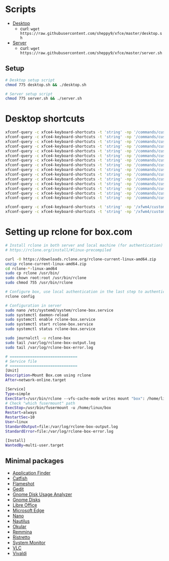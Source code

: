 # Scripts
- [Desktop](desktop.sh)
	- curl: `wget https://raw.githubusercontent.com/sheppy9/xfce/master/desktop.sh`
- [Server](server.sh)
	- curl: `wget https://raw.githubusercontent.com/sheppy9/xfce/master/server.sh`

## Setup
```bash
# Desktop setup script
chmod 775 desktop.sh && ./desktop.sh

# Server setup script
chmod 775 server.sh && ./server.sh
```

# Desktop shortcuts
```bash
xfconf-query -c xfce4-keyboard-shortcuts -t 'string' -np '/commands/custom/<Super>c' -s 'code'
xfconf-query -c xfce4-keyboard-shortcuts -t 'string' -np '/commands/custom/<Super>f' -s 'catfish'
xfconf-query -c xfce4-keyboard-shortcuts -t 'string' -np '/commands/custom/<Super>l' -s 'xflock4'
xfconf-query -c xfce4-keyboard-shortcuts -t 'string' -np '/commands/custom/<Super>n' -s 'mousepad'
xfconf-query -c xfce4-keyboard-shortcuts -t 'string' -np '/commands/custom/<Super>k' -s 'keepass2'
xfconf-query -c xfce4-keyboard-shortcuts -t 'string' -np '/commands/custom/<Super>y' -s 'freetube'
xfconf-query -c xfce4-keyboard-shortcuts -t 'string' -np '/commands/custom/<Super>v' -s 'virt-manager'
xfconf-query -c xfce4-keyboard-shortcuts -t 'string' -np '/commands/custom/<Super>s' -s 'xfce4-appfinder'
xfconf-query -c xfce4-keyboard-shortcuts -t 'string' -np '/commands/custom/<Super>r' -s 'remmina-file-wrapper'
xfconf-query -c xfce4-keyboard-shortcuts -t 'string' -np '/commands/custom/<Super><Shift>s' -s 'flameshot gui'
xfconf-query -c xfce4-keyboard-shortcuts -t 'string' -np '/commands/custom/<Super>b' -s 'exo-open --launch WebBrowser'
xfconf-query -c xfce4-keyboard-shortcuts -t 'string' -np '/commands/custom/<Shift><Ctrl>Escape' -s 'xfce4-taskmanager'
xfconf-query -c xfce4-keyboard-shortcuts -t 'string' -np '/commands/custom/<Super>e' -s 'exo-open --launch FileManager'
xfconf-query -c xfce4-keyboard-shortcuts -t 'string' -np '/commands/custom/<Ctrl><Alt>Delete' -s 'xfce4-session-logout'
xfconf-query -c xfce4-keyboard-shortcuts -t 'string' -np '/commands/custom/<Super>t' -s 'exo-open --launch TerminalEmulator'

xfconf-query -c xfce4-keyboard-shortcuts -t 'string' -np '/xfwm4/custom/<Super>q' -s 'close_window_key'
xfconf-query -c xfce4-keyboard-shortcuts -t 'string' -np '/xfwm4/custom/<Super>d' -s 'show_desktop_key'
```

# Setting up rclone for box.com
```bash
# Install rclone in both server and local machine (for authentication)
# https://rclone.org/install/#linux-precompiled

curl -O https://downloads.rclone.org/rclone-current-linux-amd64.zip
unzip rclone-current-linux-amd64.zip
cd rclone-*-linux-amd64
sudo cp rclone /usr/bin/
sudo chown root:root /usr/bin/rclone
sudo chmod 755 /usr/bin/rclone

# Configure box, use local authentication in the last step to authenticate in local machine
rclone config

# Configuration in server
sudo nano /etc/systemd/system/rclone-box.service
sudo systemctl daemon-reload
sudo systemctl enable rclone-box.service
sudo systemctl start rclone-box.service
sudo systemctl status rclone-box.service

sudo journalctl -u rclone-box
sudo tail /var/log/rclone-box-output.log
sudo tail /var/log/rclone-box-error.log

# ==============================
# Service file
# ==============================
[Unit]
Description=Mount Box.com using rclone
After=network-online.target

[Service]
Type=simple
ExecStart=/usr/bin/rclone --vfs-cache-mode writes mount "box": /home/linux/box --allow-non-empty
# Check "which fusermount" path
ExecStop=/usr/bin/fusermount -u /home/linux/box
Restart=always
RestartSec=10
User=linux
StandardOutput=file:/var/log/rclone-box-output.log
StandardError=file:/var/log/rclone-box-error.log

[Install]
WantedBy=multi-user.target
```

## Minimal packages
- [Application Finder](https://docs.xfce.org/xfce/xfce4-appfinder/start)
- [Catfish](https://docs.xfce.org/apps/catfish/start)
- [Flameshot](https://flameshot.org)
- [Gedit](https://gedit-technology.github.io/apps/gedit/)
- [Gnome Disk Usage Analyzer](https://flathub.org/apps/org.gnome.baobab)
- [Gnome Disks](https://apps.gnome.org/en-GB/DiskUtility/)
- [Libre Office](https://www.libreoffice.org)
- [Microsoft Edge](https://www.microsoft.com/en-us/edge)
- [Nano](https://www.nano-editor.org)
- [Nautilus](https://apps.gnome.org/en-GB/Nautilus/)
- [Okular](https://okular.kde.org)
- [Remmina](https://remmina.org)
- [Ristretto](https://docs.xfce.org/apps/ristretto/start)
- [System Monitor](https://apps.gnome.org/en-GB/SystemMonitor/)
- [VLC](https://www.videolan.org)
- [Vivaldi](https://vivaldi.com)